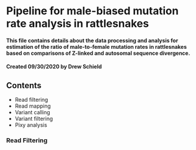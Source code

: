 # Pipeline for male-biased mutation rate analysis in rattlesnakes

#### This file contains details about the data processing and analysis for estimation of the ratio of male-to-female mutation rates in rattlesnakes based on comparisons of Z-linked and autosomal sequence divergence. 
#### Created 09/30/2020 by Drew Schield

## Contents

* Read filtering
* Read mapping
* Variant calling
* Variant filtering
* Pixy analysis

### Read Filtering